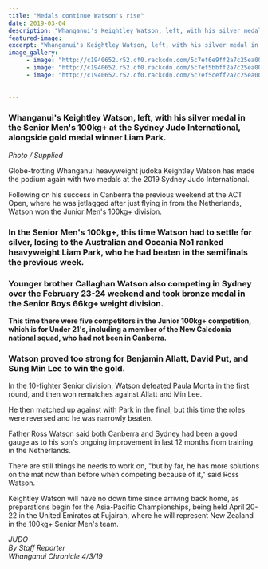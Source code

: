 ```yaml
---
title: "Medals continue Watson's rise"
date: 2019-03-04
description: "Whanganui's Keightley Watson, left, with his silver medal in the Senior Men's 100kg+ at the Sydney Judo International..."
featured-image: 
excerpt: "Whanganui's Keightley Watson, left, with his silver medal in the Senior Men's 100kg+ at the Sydney Judo International, alongside gold medal winner Liam Park."
image_gallery:
     - image: "http://c1940652.r52.cf0.rackcdn.com/5c7ef6e9ff2a7c25ea000058/Keightley-gold-4.3.19-cropped.chron.jpg"
     - image: "http://c1940652.r52.cf0.rackcdn.com/5c7ef5bbff2a7c25ea000054/Keigthley-Chron-4.3.19.jpg"
     - image: "http://c1940652.r52.cf0.rackcdn.com/5c7ef5ceff2a7c25ea000056/Callaghan-bronze-4.3.jpg"
    
    
---
```


<h3><span>Whanganui's Keightley Watson, left, with his silver medal in the Senior Men's 100kg+ at the Sydney Judo International, alongside gold medal winner Liam Park.</span></h3>
<p><em>Photo / Supplied</em></p>
<p>Globe-trotting Whanganui heavyweight judoka Keightley Watson has made the podium again with two medals at the 2019 Sydney Judo International.</p>
<p class="element element-paragraph">Following on his success in Canberra the previous weekend at the ACT Open, where he was jetlagged after just flying in from the Netherlands, Watson won the Junior Men's 100kg+ division.</p>
<h3 class="element element-paragraph">In the Senior Men's 100kg+, this time Watson had to settle for silver, losing to the Australian and Oceania No1 ranked heavyweight Liam Park, who he had beaten in the semifinals the previous week.</h3>
<h3 class="element element-paragraph">Younger brother Callaghan Watson also competing in Sydney over the February 23-24 weekend and took bronze medal in the Senior Boys 66kg+ weight division.</h3>
<p class="element element-paragraph"><strong>This time there were five competitors in the Junior 100kg+ competition, which is for Under 21's, including a member of the New Caledonia national squad, who had not been in Canberra.</strong></p>
<h3 class="element element-paragraph">Watson proved too strong for Benjamin Allatt, David Put, and Sung Min Lee to win the gold.</h3>
<p class="element element-paragraph">In the 10-fighter Senior division, Watson defeated Paula Monta in the first round, and then won rematches against Allatt and Min Lee.</p>
<p class="element element-paragraph">He then matched up against with Park in the final, but this time the roles were reversed and he was narrowly beaten.</p>
<p class="element element-paragraph">Father Ross Watson said both Canberra and Sydney had been a good gauge as to his son's ongoing improvement in last 12 months from training in the Netherlands.</p>
<p class="element element-paragraph">There are still things he needs to work on, "but by far, he has more solutions on the mat now than before when competing because of it," said Ross Watson.</p>
<p>Keightley Watson will have no down time since arriving back home, as preparations begin for the Asia-Pacific Championships, being held April 20-22 in the United Emirates at Fujairah, where he will represent New Zealand in the 100kg+ Senior Men's team.</p>
<p><em>JUDO<br />By Staff Reporter</em><br /><em>Whanganui Chronicle 4/3/19</em></p>

